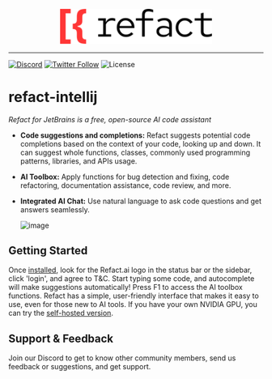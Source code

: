 <p align="center">
  <img width="300" alt="Refact" src="src/main/resources/icons/refact-logo.svg"/>
</p>

---

[![Discord](https://img.shields.io/discord/1037660742440194089?logo=discord&label=Discord&link=https%3A%2F%2Fsmallcloud.ai%2Fdiscord)](https://smallcloud.ai/discord)
[![Twitter Follow](https://img.shields.io/twitter/follow/refact_ai)](https://twitter.com/intent/follow?screen_name=refact_ai)
![License](https://img.shields.io/github/license/smallcloudai/refact-intellij)


# refact-intellij
*Refact for JetBrains is a free, open-source AI code assistant* 
- **Code suggestions and completions:** Refact suggests potential code completions based on the context of your code, looking up and down. It can suggest whole functions, classes, commonly used programming patterns, libraries, and APIs usage.
- **AI Toolbox:** Apply functions for bug detection and fixing, code refactoring, documentation assistance, code review, and more. 
- **Integrated AI Chat:** Use natural language to ask code questions and get answers seamlessly.
  
  ![image](https://github.com/smallcloudai/refact-intellij/blob/main/almost-all-features-05x.jpg)

## Getting Started
Once [installed](https://plugins.jetbrains.com/plugin/20647-refact-ai), look for the Refact.ai logo in the status bar or the sidebar, click 'login', and agree to T&C. Start typing some code, and autocomplete will make suggestions automatically! Press F1 to access the AI toolbox functions. Refact has a simple, user-friendly interface that makes it easy to use, even for those new to AI tools.
If you have your own NVIDIA GPU, you can try the [self-hosted version](https://github.com/smallcloudai/refact).
## Support & Feedback
Join our Discord to get to know other community members, send us feedback or suggestions, and get support.
